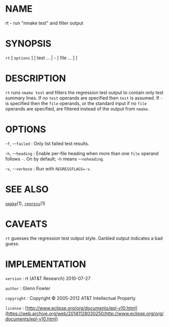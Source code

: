 # NAME

rt - run "nmake test" and filter output

# SYNOPSIS

`rt` \[ `options` \] \[ test ... | - \[ file ... \] \]

# DESCRIPTION

`rt` runs `nmake test` and filters the regression test output to
contain only test summary lines. If no `test` operands are specified
then `test` is assumed. If `-` is specified then the `file`
operands, or the standard input if no `file` operands are specified, are
filtered instead of the output from `nmake`.

# OPTIONS

-`f`, --`failed`
:   Only list failed test results.

-`h`, --`heading`
:   Enable per-file heading when more than one `file` operand follows
    `-`. On by default; -`h` means --`noheading`.

-`v`, --`verbose`
:   Run with `REGRESSFLAGS=-v`.

# SEE ALSO

[`nmake`](/web/20141128030250/http://www2.research.att.com/~astopen/man/man1/nmake.html)(1),
[`regress`](/web/20141128030250/http://www2.research.att.com/~astopen/man/man1/regress.html)(1)

# CAVEATS

`rt` guesses the regression test output style. Garbled output
indicates a bad guess.

# IMPLEMENTATION

`version`
:   rt (AT&T Research) 2010-07-27

`author`
:   Glenn Fowler

`copyright`
:   Copyright © 2005-2012 AT&T Intellectual Property

`license`
:   [http://www.eclipse.org/org/documents/epl-v10.html](https://web.archive.org/web/20141128030250/http://www.eclipse.org/org/documents/epl-v10.html)


